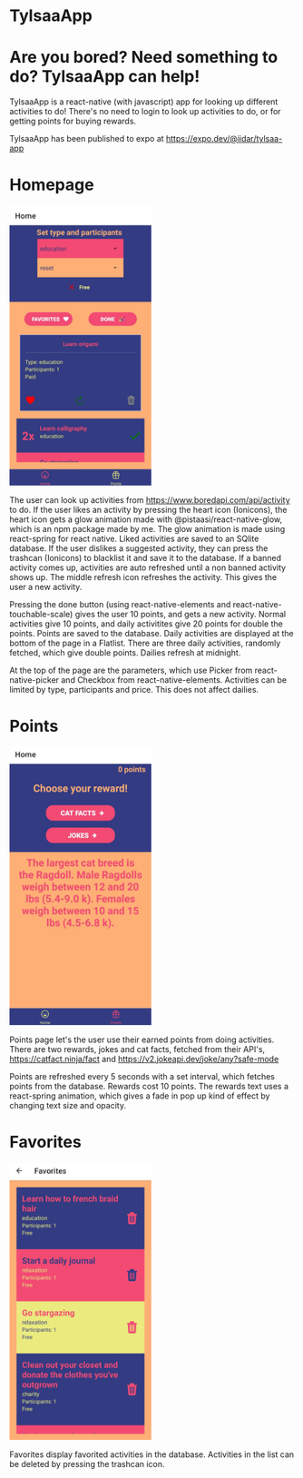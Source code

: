 # TylsaaApp

# Are you bored? Need something to do? TylsaaApp can help! 

TylsaaApp is a react-native (with javascript) app for looking up different activities to do! 
There's no need to login to look up activities to do, or for getting points for buying rewards. 

TylsaaApp has been published to expo at https://expo.dev/@iidar/tylsaa-app

# Homepage 

<img src="https://github.com/Pistaasi/TylsaaApp/blob/main/Images/Homepage.jpg" alt="Homepage" width="250"/>

The user can look up activities from https://www.boredapi.com/api/activity to do. 
If the user likes an activity by pressing the heart icon (Ionicons), the heart icon gets a glow animation made with @pistaasi/react-native-glow, which is an npm package made by me. The glow animation is made using react-spring for react native. Liked activities are saved to an SQlite database. 
If the user dislikes a suggested activity, they can press the trashcan (Ionicons) to blacklist it and save it to the database. If a banned activity comes up, activities are auto refreshed until a non banned activity shows up. 
The middle refresh icon refreshes the activity. This gives the user a new activity. 

Pressing the done button (using react-native-elements and react-native-touchable-scale) gives the user 10 points, and gets a new activity. Normal activities give 10 points, and daily activitites give 20 points for double the points. Points are saved to the database.
Daily activities are displayed at the bottom of the page in a Flatlist. There are three daily activities, randomly fetched, which give double points. Dailies refresh at midnight. 

At the top of the page are the parameters, which use Picker from react-native-picker and Checkbox from react-native-elements. Activities can be limited by type, participants and price. This does not affect dailies. 

# Points 

<img src="https://github.com/Pistaasi/TylsaaApp/blob/main/Images/Points.jpg" alt="Homepage" width="250"/>

Points page let's the user use their earned points from doing activities. 
There are two rewards, jokes and cat facts, fetched from their API's, https://catfact.ninja/fact and https://v2.jokeapi.dev/joke/any?safe-mode

Points are refreshed every 5 seconds with a set interval, which fetches points from the database. Rewards cost 10 points. 
The rewards text uses a react-spring animation, which gives a fade in pop up kind of effect by changing text size and opacity. 

# Favorites 

<img src="https://github.com/Pistaasi/TylsaaApp/blob/main/Images/Favorites.jpg" alt="Homepage" width="250"/>

Favorites display favorited activities in the database. Activities in the list can be deleted by pressing the trashcan icon. 
